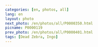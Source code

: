 ```yaml
---
categories: [en, photos, all]
lang: en
layout: photo
next_photo: /en/photos/all/P0000350.html
picname: P0000119
prev_photo: /en/photos/all/P0000401.html
tags: [Dead Zebra, Ingo]
---
```

